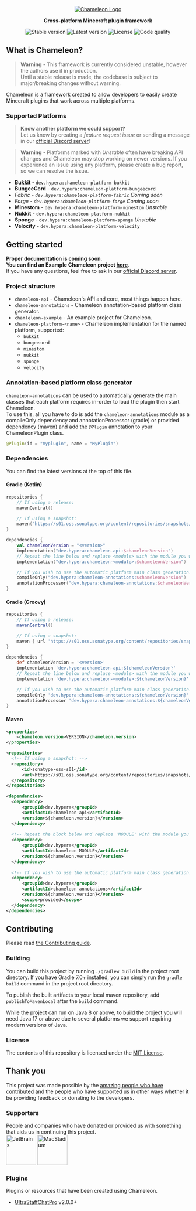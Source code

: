 <div align="center">
  <a href="https://github.com/ChameleonFramework/Chameleon">
    <img alt="Chameleon Logo" src="https://i.hypera.dev/assets/chameleon@750x150.png" />
  </a>
  <p><strong>Cross-platform Minecraft plugin framework</strong></p>
</div>

<div align="center">
  <img alt="Stable version" src="https://img.shields.io/badge/Stable-N/A-%2317aaaa?style=for-the-badge">
  <img alt="Latest version" src="https://img.shields.io/badge/dynamic/json?color=17aaaa&label=Latest&prefix=v&query=%24.version&url=https%3A%2F%2Frepo.hypera.dev%2Fapi%2Fmaven%2Flatest%2Fversion%2Fsnapshots%2Fdev%2Fhypera%2Fchameleon-api&style=for-the-badge">
  <img alt="License" src="https://img.shields.io/badge/License-MIT-%2317aaaa?style=for-the-badge">
  <img alt="Code quality" src="https://img.shields.io/codefactor/grade/github/ChameleonFramework/Chameleon/main?style=for-the-badge&color=%2317aaaa">
</div>

## What is Chameleon?

> **Warning** - This framework is currently considered unstable, however the authors use it in
> production.  
> Until a stable release is made, the codebase is subject to major/breaking changes without warning.

Chameleon is a framework created to allow developers to easily create Minecraft plugins that work
across multiple platforms.

### Supported Platforms

> **Know another platform we could support?**  
> Let us know by creating a *feature request issue* or
> sending a message in our [official Discord server](https://discord.hypera.dev/)!

> **Warning** - Platforms marked with *Unstable* often have breaking API changes and Chameleon may
> stop working on newer versions. If you experience an issue using any platform, please create a
> bug report, so we can resolve the issue.

 - **Bukkit** - `dev.hypera:chameleon-platform-bukkit`
 - **BungeeCord** - `dev.hypera:chameleon-platform-bungeecord`
 - *Fabric - `dev.hypera:chameleon-platform-fabric` *Coming soon**
 - *Forge - `dev.hypera:chameleon-platform-forge` *Coming soon**
 - **Minestom** - `dev.hypera:chameleon-platform-minestom` *Unstable*
 - **Nukkit** - `dev.hypera:chameleon-platform-nukkit`
 - **Sponge** - `dev.hypera:chameleon-platform-sponge` *Unstable*
 - **Velocity** - `dev.hypera:chameleon-platform-velocity`

## Getting started

**Proper documentation is coming soon**.  
**You can find an Example Chameleon project [here](example)**.  
If you have any questions, feel free to ask in
our [official Discord server](https://discord.hypera.dev/).

### Project structure

- `chameleon-api` - Chameleon's API and core, most things happen here.
- `chameleon-annotations` - Chameleon annotation-based platform class generator.
- `chamleleon-example` - An example project for Chameleon.
- `chameleon-platform-<name>` - Chameleon implementation for the named platform, supported:
    - `bukkit`
    - `bungeecord`
    - `minestom`
    - `nukkit`
    - `sponge`
    - `velocity`

### Annotation-based platform class generator

`chameleon-annotations` can be used to automatically generate the main classes that each platform
requires in-order to load the plugin then start Chameleon.  
To use this, all you have to do is add the `chameleon-annotations` module as a compileOnly
dependency and annotationProcessor (gradle) or provided dependency (maven) and add the `@Plugin`
annotation to your ChameleonPlugin class.

```java
@Plugin(id = "myplugin", name = "MyPlugin")
```

### Dependencies

You can find the latest versions at the top of this file.

#### Gradle (Kotlin)

```kotlin
repositories {
    // If using a release:
    mavenCentral()

    // If using a snapshot:
    maven("https://s01.oss.sonatype.org/content/repositories/snapshots/")
}

dependencies {
    val chameleonVersion = "<version>"
    implementation("dev.hypera:chameleon-api:$chameleonVersion")
    // Repeat the line below and replace <module> with the module you wish to use.
    implementation("dev.hypera:chameleon-<module>:$chameleonVersion")

    // If you wish to use the automatic platform main class generation:
    compileOnly("dev.hypera:chameleon-annotations:$chameleonVersion")
    annotationProcessor("dev.hypera:chameleon-annotations:$chameleonVersion")
}
```

#### Gradle (Groovy)

```groovy
repositories {
    // If using a release:
    mavenCentral()

    // If using a snapshot:
    maven { url 'https://s01.oss.sonatype.org/content/repositories/snapshots/' }
}

dependencies {
    def chameleonVersion = '<version>'
    implementation 'dev.hypera:chameleon-api:${chameleonVersion}'
    // Repeat the line below and replace <module> with the module you wish to use.
    implementation 'dev.hypera:chameleon-<module>:${chameleonVersion}'

    // If you wish to use the automatic platform main class generation:
    compileOnly 'dev.hypera:chameleon-annotations:${chameleonVersion}'
    annotationProcessor 'dev.hypera:chameleon-annotations:${chameleonVersion}'
}
```

#### Maven

```xml
<properties>
    <chameleon.version>VERSION</chameleon.version>
</properties>

<repositories>
  <!-- If using a snapshot: -->
  <repository>
      <id>sonatype-oss-s01</id>
      <url>https://s01.oss.sonatype.org/content/repositories/snapshots/</url>
  </repository>
</repositories>

<dependencies>
  <dependency>
      <groupId>dev.hypera</groupId>
      <artifactId>chameleon-api</artifactId>
      <version>${chameleon.version}</version>
  </dependency>
  
  <!-- Repeat the block below and replace 'MODULE' with the module you wish to use. -->
  <dependency>
      <groupId>dev.hypera</groupId>
      <artifactId>chameleon-MODULE</artifactId>
      <version>${chameleon.version}</version>
  </dependency>
  
  <!-- If you wish to use the automatic platform main class generation: -->
  <dependency>
      <groupId>dev.hypera</groupId>
      <artifactId>chameleon-annotations</artifactId>
      <version>${chameleon.version}</version>
      <scope>provided</scope>
  </dependency>
</dependencies>
```

## Contributing

Please read [the Contributing guide](CONTRIBUTING.md).

### Building

You can build this project by running `./gradlew build` in the project root directory.
If you have Gradle 7.0+ installed, you can simply run the `gradle build` command in the project root
directory.

To publish the built artifacts to your local maven repository, add `publishToMavenLocal` after
the `build` command.

While the project can run on Java 8 or above, to build the project you will need Java 17 or above
due to several platforms we support requiring modern versions of Java.

### License

The contents of this repository is licensed under the [MIT License](LICENSE).

## Thank you

This project was made possible by
the [amazing people who have contributed](https://github.com/ChameleonFramework/Chameleon/graphs/contributors)
and the people who have supported us in other ways whether it be providing feedback or donating to
the developers.

### Supporters

People and companies who have donated or provided us with something that aids us in continuing this
project.  
<a href="https://jb.gg/OpenSourceSupport"><img src="https://resources.jetbrains.com/storage/products/company/brand/logos/jb_square.svg" alt="JetBrains" height="82"/></a>
<a href="https://www.macstadium.com/"><img src="https://uploads-ssl.webflow.com/5ac3c046c82724970fc60918/5c019d917bba312af7553b49_MacStadium-developerlogo.png" alt="MacStadium" height="82"/></a>

### Plugins

Plugins or resources that have been created using Chameleon.

- [UltraStaffChatPro](https://www.spigotmc.org/resources/80461/) v2.0.0+
